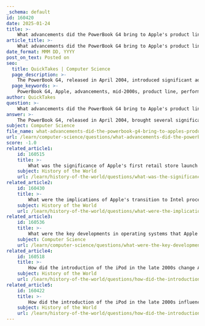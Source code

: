 ```yaml
---
_schema: default
id: 160420
date: 2025-01-24
title: >-
    What advancements did the PowerBook G4 bring to Apple's product line in the mid-2000s?
article_title: >-
    What advancements did the PowerBook G4 bring to Apple's product line in the mid-2000s?
date_format: MMM DD, YYYY
post_on_text: Posted on
seo:
  title: QuickTakes | Computer Science
  page_description: >-
    The PowerBook G4, released in April 2004, introduced significant advancements such as improved performance, enhanced graphics, longer battery life, and innovative optical drive features, solidifying its impact on Apple's product line in the mid-2000s.
  page_keywords: >-
    PowerBook G4, Apple, advancements, mid-2000s, product line, performance improvements, graphics memory, optical drive, battery life, display enhancements, backlit keyboard, Bluetooth, AirPort Extreme, Mac OS X, creative professionals, technology
author: QuickTakes
question: >-
    What advancements did the PowerBook G4 bring to Apple's product line in the mid-2000s?
answer: >-
    The PowerBook G4, released in April 2004, brought several significant advancements to Apple's product line, particularly in the mid-2000s. Here are the key enhancements:\n\n1. **Unified Product Line**: The introduction of the PowerBook G4 family consolidated the entire PowerBook line under a single product designation, streamlining the release cycle and making it easier for consumers to understand the offerings.\n\n2. **Performance Improvements**: The PowerBook G4 models featured speed bumps over previous iterations, with processors running at speeds up to 1.5 GHz. This was complemented by the inclusion of faster graphics cards and optical drives, enhancing overall performance for users.\n\n3. **Enhanced Graphics and Memory Options**: The new models offered up to 128MB of graphics memory for the 1.5 GHz 15-inch and 17-inch PowerBooks, which significantly improved graphics performance for creative professionals and gamers alike. Additionally, build-to-order options allowed users to upgrade RAM to 1.25GB on the 12-inch model and up to 2GB on the 15- and 17-inch models.\n\n4. **Optical Drive Innovations**: The PowerBook G4 family included the 4x SuperDrive (DVD-R/CD-RW) as a standard feature, which was a notable advancement in optical drive technology at the time.\n\n5. **Battery Life and Display Enhancements**: The 15-inch and 17-inch models saw improvements in battery life, offering up to one hour more than previous versions. Higher-resolution displays were also introduced, providing better visual clarity and a more immersive experience for users.\n\n6. **Additional Features**: The introduction of a backlit keyboard with an ambient light sensor on the 15-inch model improved usability in low-light conditions. The inclusion of Bluetooth 2.0+EDR and AirPort Extreme (802.11g) as standard features enhanced connectivity options.\n\n7. **Software Integration**: The PowerBook G4 came pre-installed with Mac OS X version 10.3 "Panther," which included features like FileVault for data security, Exposé for window management, and Instant On functionality, enhancing the overall user experience.\n\nThese advancements made the PowerBook G4 a compelling choice for business and creative professionals, solidifying its place in Apple's product history during the mid-2000s.
subject: Computer Science
file_name: what-advancements-did-the-powerbook-g4-bring-to-apples-product-line-in-the-mid2000s.md
url: /learn/computer-science/questions/what-advancements-did-the-powerbook-g4-bring-to-apples-product-line-in-the-mid2000s
score: -1.0
related_article1:
    id: 160515
    title: >-
        What was the significance of Apple's first retail store launch in the early 2000s?
    subject: History of the World
    url: /learn/history-of-the-world/questions/what-was-the-significance-of-apples-first-retail-store-launch-in-the-early-2000s
related_article2:
    id: 160430
    title: >-
        What were the implications of Apple's transition to Intel processors for product performance and compatibility?
    subject: History of the World
    url: /learn/history-of-the-world/questions/what-were-the-implications-of-apples-transition-to-intel-processors-for-product-performance-and-compatibility
related_article3:
    id: 160536
    title: >-
        What were the key developments in operating systems that Apple introduced in the early 2000s?
    subject: Computer Science
    url: /learn/computer-science/questions/what-were-the-key-developments-in-operating-systems-that-apple-introduced-in-the-early-2000s
related_article4:
    id: 160518
    title: >-
        How did the introduction of the iPod in the late 2000s change Apple's market presence?
    subject: History of the World
    url: /learn/history-of-the-world/questions/how-did-the-introduction-of-the-ipod-in-the-late-2000s-change-apples-market-presence
related_article5:
    id: 160422
    title: >-
        How did the introduction of the iPod in the late 2000s influence Apple's product lineup?
    subject: History of the World
    url: /learn/history-of-the-world/questions/how-did-the-introduction-of-the-ipod-in-the-late-2000s-influence-apples-product-lineup
---
```


&nbsp;